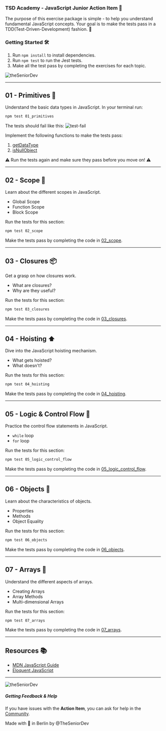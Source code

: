 ### TSD Academy - JavaScript Junior Action Item 🚀

The purpose of this exercise package is simple - to help you understand fundamental JavaScript concepts. Your goal is to make the tests pass in a TDD(Test-Driven-Development) fashion. 🎯

### Getting Started 🛠️

1. Run `npm install` to install dependencies.
2. Run `npm test` to run the Jest tests.
3. Make all the test pass by completing the exercises for each topic.

![theSeniorDev](/docs/mastery_cover.png)

---

## 01 - Primitives 🎈

Understand the basic data types in JavaScript. In your terminal run:
```bash
npm test 01_primitives
```
The tests should fail like this:
![test-fail](docs/01_primitives_test_pass.png)

Implement the following functions to make the tests pass:
1. [getDataType](src/01_primitives/01_getDataType.js)
2. [isNullObject](src/01_primitives/02_isNullObject.js)

⚠️ Run the tests again and make sure they pass before you move on! ⚠️ 

---

## 02 - Scope 🌌

Learn about the different scopes in JavaScript.

- Global Scope
- Function Scope
- Block Scope

Run the tests for this section:
```bash
npm test 02_scope
```

Make the tests pass by completing the code in [02_scope](src/02_scope).

---

## 03 - Closures 📦

Get a grasp on how closures work.

- What are closures?
- Why are they useful?


Run the tests for this section:
```bash
npm test 03_closures
```

Make the tests pass by completing the code in [03_closures](src/03_closures).


---

## 04 - Hoisting ⬆️

Dive into the JavaScript hoisting mechanism.

- What gets hoisted?
- What doesn't?

Run the tests for this section:
```bash
npm test 04_hoisting
```

Make the tests pass by completing the code in [04_hoisting](src/04_hoisting).

---

## 05 - Logic & Control Flow 🔄

Practice the control flow statements in JavaScript.

- `while` loop
- `for` loop

Run the tests for this section:
```bash
npm test 05_logic_control_flow
```

Make the tests pass by completing the code in [05_logic_control_flow](src/05_logic_control_flow).

---

## 06 - Objects 🏢

Learn about the characteristics of objects.

- Properties
- Methods
- Object Equality

Run the tests for this section:
```bash
npm test 06_objects
```

Make the tests pass by completing the code in [06_objects](src/06_objects/).

---

## 07 - Arrays 🍇

Understand the different aspects of arrays.

- Creating Arrays
- Array Methods
- Multi-dimensional Arrays


Run the tests for this section:
```bash
npm test 07_arrays
```

Make the tests pass by completing the code in [07_arrays](src/07_arrays).

---

## Resources 📚

- [MDN JavaScript Guide](https://developer.mozilla.org/en-US/docs/Web/JavaScript/Guide)
- [Eloquent JavaScript](https://eloquentjavascript.net/)

---

![theSeniorDev](/docs/mastery_cover.png)

##### Getting Feedback & Help
If you have issues with the **Action Item**, you can ask for help in the [Community](https://www.skool.com/devmastery-academy-8041).

Made with 🧡 in Berlin by @TheSeniorDev